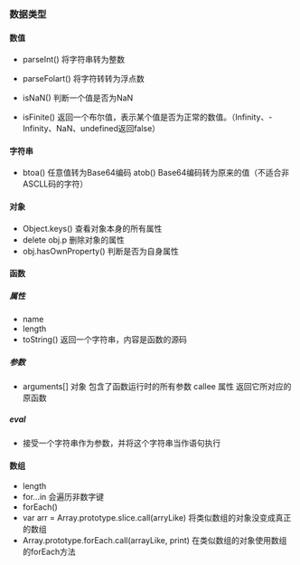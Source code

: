 ### 数据类型
#### 数值
- parseInt() 将字符串转为整数
- parseFolart() 将字符转转为浮点数
- isNaN() 判断一个值是否为NaN

- isFinite() 返回一个布尔值，表示某个值是否为正常的数值。（Infinity、-Infinity、NaN、undefined返回false）

#### 字符串
- btoa() 任意值转为Base64编码
  atob() Base64编码转为原来的值（不适合非ASCLL码的字符）

#### 对象
- Object.keys() 查看对象本身的所有属性
- delete obj.p 删除对象的属性
- obj.hasOwnProperty() 判断是否为自身属性

#### 函数
##### 属性
- name
- length
- toString() 返回一个字符串，内容是函数的源码

##### 参数
- arguments[] 对象 包含了函数运行时的所有参数
   callee 属性 返回它所对应的原函数

##### eval
- 接受一个字符串作为参数，并将这个字符串当作语句执行

#### 数组
- length
- for...in 会遍历非数字键
- forEach()
- var arr = Array.prototype.slice.call(arryLike) 将类似数组的对象没变成真正的数组
- Array.prototype.forEach.call(arrayLike, print) 在类似数组的对象使用数组的forEach方法